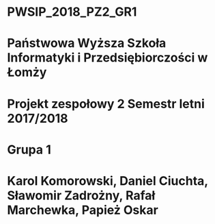 # PWSIP_2018_PZ2_GR1
# Państwowa Wyższa Szkoła Informatyki i Przedsiębiorczości w Łomży
# Projekt zespołowy 2 Semestr letni 2017/2018
# Grupa 1
# Karol Komorowski, Daniel Ciuchta, Sławomir Zadrożny, Rafał Marchewka, Papież Oskar
